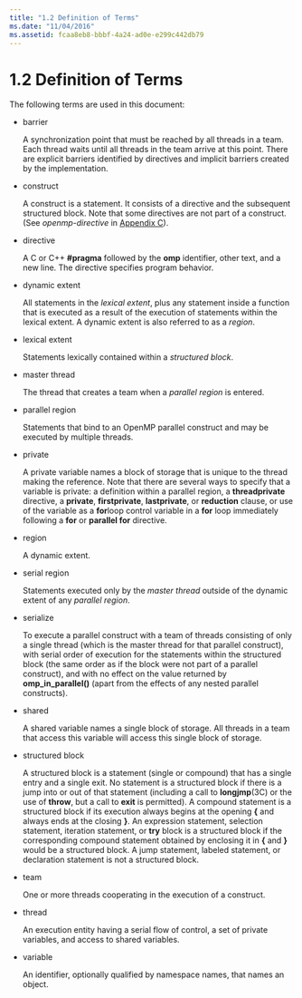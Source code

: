 ```yaml
---
title: "1.2 Definition of Terms"
ms.date: "11/04/2016"
ms.assetid: fcaa8eb8-bbbf-4a24-ad0e-e299c442db79
---
```

# 1.2 Definition of Terms

The following terms are used in this document:

- barrier

   A synchronization point that must be reached by all threads in a team.  Each thread waits until all threads in the team arrive at this point. There are explicit barriers identified by directives and implicit barriers created by the implementation.

- construct

   A construct is a statement. It consists of a directive and the subsequent structured block. Note that some directives are not part of a construct. (See *openmp-directive* in [Appendix C](../../parallel/openmp/c-openmp-c-and-cpp-grammar.md)).

- directive

   A C or C++ **#pragma** followed by the **omp** identifier, other text, and a new line. The directive specifies program behavior.

- dynamic extent

   All statements in the *lexical extent*, plus any statement inside a function that is executed as a result of the execution of statements within the lexical extent. A dynamic extent is also referred to as a *region*.

- lexical extent

   Statements lexically contained within a *structured block*.

- master thread

   The thread that creates a team when a *parallel region* is entered.

- parallel region

   Statements that bind to an OpenMP parallel construct and may be executed by multiple threads.

- private

   A private variable names a block of storage that is unique to the thread making the reference. Note that there are several ways to specify that a variable is private: a definition within a parallel region, a **threadprivate** directive, a **private**, **firstprivate**, **lastprivate**, or **reduction** clause, or use of the variable as a **for**loop control variable in a **for** loop immediately following a **for** or **parallel for** directive.

- region

   A dynamic extent.

- serial region

   Statements executed only by the *master thread* outside of the dynamic extent of any *parallel region*.

- serialize

   To execute a parallel construct with a team of threads consisting of only a single thread (which is the master thread for that parallel construct), with serial order of execution for the statements within the structured block (the same order as if the block were not part of a parallel construct), and with no effect on the value returned by **omp_in_parallel()** (apart from the effects of any nested parallel constructs).

- shared

   A shared variable names a single block of storage. All threads in a team that access this variable will access this single block of storage.

- structured block

   A structured block is a statement (single or compound) that has a single entry and a single exit. No statement is a structured block if there is a jump into or out of that statement (including a call to **longjmp**(3C) or the use of **throw**, but a call to **exit** is permitted). A compound statement is a structured block if its execution always begins at the opening **{** and always ends at the closing **}**. An expression statement, selection statement, iteration statement, or **try** block is a structured block if the corresponding compound statement obtained by enclosing it in **{** and **}** would be a structured block. A jump statement, labeled statement, or declaration statement is not a structured block.

- team

   One or more threads cooperating in the execution of a construct.

- thread

   An execution entity having a serial flow of control, a set of private variables, and access to shared variables.

- variable

   An identifier, optionally qualified by namespace names, that names an object.
